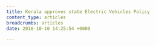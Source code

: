 ```yaml
---
title: Kerala approves state Electric Vehicles Policy
content_type: articles
breadcrumbs: articles
date: 2018-10-10 14:25:54 +0000

---
```

